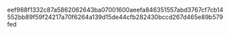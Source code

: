 eef988f1332c87a5862062643ba07001600aeefa846351557abd3767cf7cb14552bb89f59f24217a70f6264a139d15de44cfb282430bccd267d465e89b579fed
